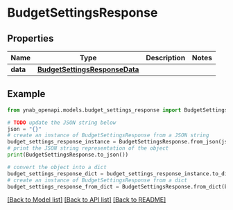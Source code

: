 # BudgetSettingsResponse


## Properties

Name | Type | Description | Notes
------------ | ------------- | ------------- | -------------
**data** | [**BudgetSettingsResponseData**](BudgetSettingsResponseData.md) |  | 

## Example

```python
from ynab_openapi.models.budget_settings_response import BudgetSettingsResponse

# TODO update the JSON string below
json = "{}"
# create an instance of BudgetSettingsResponse from a JSON string
budget_settings_response_instance = BudgetSettingsResponse.from_json(json)
# print the JSON string representation of the object
print(BudgetSettingsResponse.to_json())

# convert the object into a dict
budget_settings_response_dict = budget_settings_response_instance.to_dict()
# create an instance of BudgetSettingsResponse from a dict
budget_settings_response_from_dict = BudgetSettingsResponse.from_dict(budget_settings_response_dict)
```
[[Back to Model list]](../README.md#documentation-for-models) [[Back to API list]](../README.md#documentation-for-api-endpoints) [[Back to README]](../README.md)


